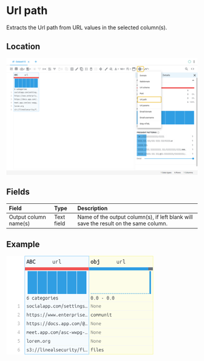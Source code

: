 # Url path
Extracts the Url path from URL values in the selected column(s).
## Location
![Url path on the interface](../../docs/screenshots/location/url_path.png)
## Fields
| Field | Type | Description |
| :--- | :--- | :--- |
| Output column name(s) | Text field | Name of the output column(s), if left blank will save the result on the same column. |
## Example
![Url path example](../../docs/screenshots/table/url_path.png)